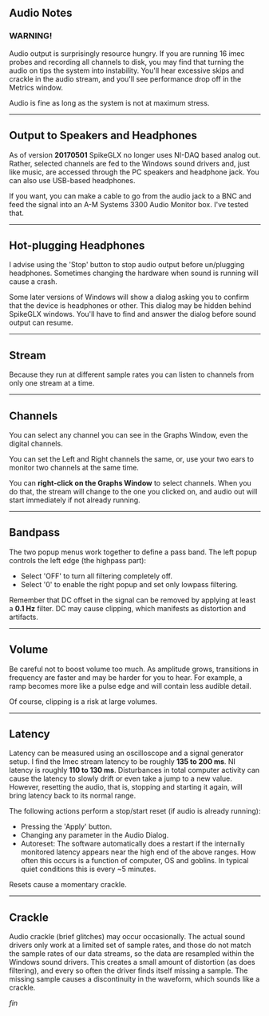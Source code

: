 ## Audio Notes

### WARNING!

Audio output is surprisingly resource hungry. If you are running 16 imec
probes and recording all channels to disk, you may find that turning the
audio on tips the system into instability. You'll hear excessive skips
and crackle in the audio stream, and you'll see performance drop off in
the Metrics window.

Audio is fine as long as the system is not at maximum stress.

--------

## Output to Speakers and Headphones

As of version **20170501** SpikeGLX  no longer uses NI-DAQ based analog out.
Rather, selected channels are fed to the Windows sound drivers and, just
like music, are accessed through the PC speakers and headphone jack. You
can also use USB-based headphones.

If you want, you can make a cable to go from the audio jack to a BNC and
feed the signal into an A-M Systems 3300 Audio Monitor box. I've tested
that.

--------

## Hot-plugging Headphones

I advise using the 'Stop' button to stop audio output before un/plugging
headphones. Sometimes changing the hardware when sound is running will
cause a crash.

Some later versions of Windows will show a dialog asking you to confirm
that the device is headphones or other. This dialog may be hidden behind
SpikeGLX windows. You'll have to find and answer the dialog before sound
output can resume.

--------

## Stream

Because they run at different sample rates you can listen to channels
from only one stream at a time.

--------

## Channels

You can select any channel you can see in the Graphs Window, even the
digital channels.

You can set the Left and Right channels the same, or, use your two ears
to monitor two channels at the same time.

You can **right-click on the Graphs Window** to select channels. When you do
that, the stream will change to the one you clicked on, and audio out
will start immediately if not already running.

--------

## Bandpass

The two popup menus work together to define a pass band. The left popup
controls the left edge (the highpass part):

* Select 'OFF' to turn all filtering completely off.
* Select '0' to enable the right popup and set only lowpass filtering.

Remember that DC offset in the signal can be removed by applying at least
a **0.1 Hz** filter. DC may cause clipping, which manifests as distortion
and artifacts.

--------

## Volume

Be careful not to boost volume too much. As amplitude grows, transitions
in frequency are faster and may be harder for you to hear. For example,
a ramp becomes more like a pulse edge and will contain less audible detail.

Of course, clipping is a risk at large volumes.

--------

## Latency

Latency can be measured using an oscilloscope and a signal generator setup.
I find the Imec stream latency to be roughly **135 to 200 ms**. NI latency
is roughly **110 to 130 ms**. Disturbances in total computer activity can
cause the latency to slowly drift or even take a jump to a new value.
However, resetting the audio, that is, stopping and starting it again, will
bring latency back to its normal range.

The following actions perform a stop/start reset (if audio is already running):

* Pressing the 'Apply' button.
* Changing any parameter in the Audio Dialog.
* Autoreset: The software automatically does a restart if the internally
monitored latency appears near the high end of the above ranges. How often
this occurs is a function of computer, OS and goblins. In typical quiet
conditions this is every ~5 minutes.

Resets cause a momentary crackle.

--------

## Crackle

Audio crackle (brief glitches) may occur occasionally. The actual sound
drivers only work at a limited set of sample rates, and those do not match
the sample rates of our data streams, so the data are resampled within the
Windows sound drivers. This creates a small amount of distortion (as does
filtering), and every so often the driver finds itself missing a sample.
The missing sample causes a discontinuity in the waveform, which sounds
like a crackle.


_fin_

